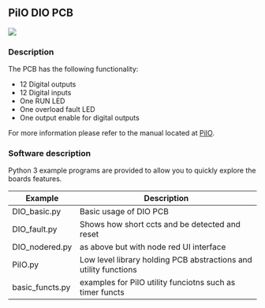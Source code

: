 ## PiIO DIO PCB

![](https://github.com/lawsonkeith/PiIO/raw/master/images/PiIO_DIO.jpg)

### Description
The PCB has the following functionality:

* 12 Digital outputs
* 12 Digital inputs
* One RUN LED
* One overload fault LED
* One output enable for digital outputs

For more information please refer to the manual located at [PiIO](PiIO.co.uk).

### Software description
Python 3 example programs are provided to allow you to quickly explore the boards features.

Example | Description
--- | ---
DIO_basic.py | Basic usage of DIO PCB
DIO_fault.py | Shows how short ccts and be detected and reset
DIO_nodered.py | as above but with node red UI interface
PiIO.py | Low level library holding PCB abstractions and utility functions
basic_functs.py | examples for PiIO utility funciotns such as timer functs



 
